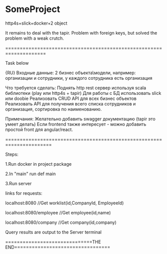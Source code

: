 # SomeProject
http4s+slick+docker+2 object


It remains to deal with the tapir. 
Problem with foreign keys, but solved the problem with a weak crutch. 

====================================================================

Task below



{RU}
Входные данные: 
2 бизнес объекта\модели, например: организации и сотрудники, у каждого сотрудника есть организация

Что требуется сделать:
Поднять http rest сервер используя scala библиотеки (play или http4s + tapir)
Для работы с БД использовать slick или  doobie
Реализовать CRUD API для всех бизнес объектов
Реализовать API для получения всего списка сотрудников и организация, сортировка по наименованию.

Примечания:
Желательно добавить swagger документацию (tapir это умеет делать)
Если frontend также интересует - можно добавить простой front для angular/react.


======================================================================

Steps:

1.Run docker in project package

2.In "main" run def main

3.Run server

links for requests:

localhost:8080          //Get worklist(id,CompanyId, EmployeeId)

localhost:8080/employee //Get employee(id,name)

localhost:8080/company  //Get company(id,company)


Query results are output to the Server terminal


==============================THE END=================================
